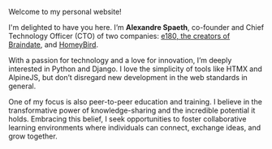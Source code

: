 Welcome to my personal website!

I'm delighted to have you here. I’m **Alexandre Spaeth**, co-founder and Chief Technology Officer (CTO) of two companies: [e180, the creators of Braindate](https://braindate.com), and [HomeyBird](https://homeybird.com).

With a passion for technology and a love for innovation, I’m deeply interested in Python and Django. I love the simplicity of tools like HTMX and AlpineJS, but don’t disregard new development in the web standards in general.

One of my focus is also peer-to-peer education and training. I believe in the transformative power of knowledge-sharing and the incredible potential it holds. Embracing this belief, I seek opportunities to foster collaborative learning environments where individuals can connect, exchange ideas, and grow together.